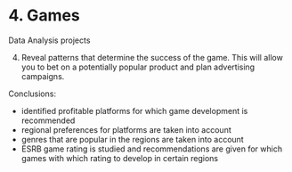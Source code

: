 # 4. Games
Data Analysis projects

4. Reveal patterns that determine the success of the game. This will allow you to bet on a potentially popular product and plan advertising campaigns.

Conclusions:
- identified profitable platforms for which game development is recommended
- regional preferences for platforms are taken into account
- genres that are popular in the regions are taken into account
- ESRB game rating is studied and recommendations are given for which games with which rating to develop in certain regions
